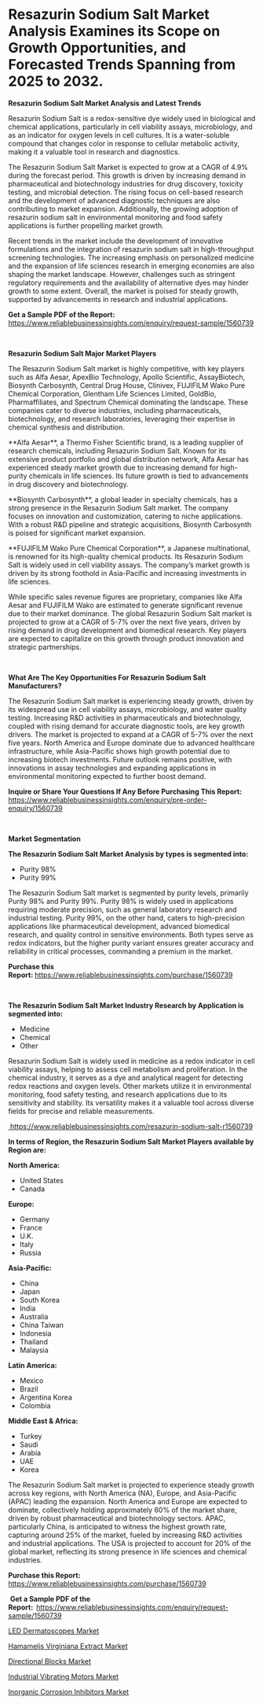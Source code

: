 <p><h1>Resazurin Sodium Salt Market Analysis Examines its Scope on Growth Opportunities, and Forecasted Trends Spanning from 2025 to 2032.</h1></p><p><strong>Resazurin Sodium Salt Market Analysis and Latest Trends</strong></p>
<p><p>Resazurin Sodium Salt is a redox-sensitive dye widely used in biological and chemical applications, particularly in cell viability assays, microbiology, and as an indicator for oxygen levels in cell cultures. It is a water-soluble compound that changes color in response to cellular metabolic activity, making it a valuable tool in research and diagnostics.</p><p>The Resazurin Sodium Salt Market is expected to grow at a CAGR of 4.9% during the forecast period. This growth is driven by increasing demand in pharmaceutical and biotechnology industries for drug discovery, toxicity testing, and microbial detection. The rising focus on cell-based research and the development of advanced diagnostic techniques are also contributing to market expansion. Additionally, the growing adoption of resazurin sodium salt in environmental monitoring and food safety applications is further propelling market growth.</p><p>Recent trends in the market include the development of innovative formulations and the integration of resazurin sodium salt in high-throughput screening technologies. The increasing emphasis on personalized medicine and the expansion of life sciences research in emerging economies are also shaping the market landscape. However, challenges such as stringent regulatory requirements and the availability of alternative dyes may hinder growth to some extent. Overall, the market is poised for steady growth, supported by advancements in research and industrial applications.</p></p>
<p><strong>Get a Sample PDF of the Report:&nbsp;</strong> <a href="https://www.reliablebusinessinsights.com/enquiry/request-sample/1560739?utm_campaign=2221&utm_medium=2&utm_source=Github&utm_content=ia&utm_term=25012025&utm_id=resazurin-sodium-salt">https://www.reliablebusinessinsights.com/enquiry/request-sample/1560739</a></p>
<p>&nbsp;</p>
<p><strong>Resazurin Sodium Salt Major Market Players</strong></p>
<p><p>The Resazurin Sodium Salt market is highly competitive, with key players such as Alfa Aesar, ApexBio Technology, Apollo Scientific, AssayBiotech, Biosynth Carbosynth, Central Drug House, Clinivex, FUJIFILM Wako Pure Chemical Corporation, Glentham Life Sciences Limited, GoldBio, Pharmaffiliates, and Spectrum Chemical dominating the landscape. These companies cater to diverse industries, including pharmaceuticals, biotechnology, and research laboratories, leveraging their expertise in chemical synthesis and distribution.</p><p>**Alfa Aesar**, a Thermo Fisher Scientific brand, is a leading supplier of research chemicals, including Resazurin Sodium Salt. Known for its extensive product portfolio and global distribution network, Alfa Aesar has experienced steady market growth due to increasing demand for high-purity chemicals in life sciences. Its future growth is tied to advancements in drug discovery and biotechnology.</p><p>**Biosynth Carbosynth**, a global leader in specialty chemicals, has a strong presence in the Resazurin Sodium Salt market. The company focuses on innovation and customization, catering to niche applications. With a robust R&D pipeline and strategic acquisitions, Biosynth Carbosynth is poised for significant market expansion.</p><p>**FUJIFILM Wako Pure Chemical Corporation**, a Japanese multinational, is renowned for its high-quality chemical products. Its Resazurin Sodium Salt is widely used in cell viability assays. The company’s market growth is driven by its strong foothold in Asia-Pacific and increasing investments in life sciences.</p><p>While specific sales revenue figures are proprietary, companies like Alfa Aesar and FUJIFILM Wako are estimated to generate significant revenue due to their market dominance. The global Resazurin Sodium Salt market is projected to grow at a CAGR of 5-7% over the next five years, driven by rising demand in drug development and biomedical research. Key players are expected to capitalize on this growth through product innovation and strategic partnerships.</p></p>
<p>&nbsp;</p>
<p><strong>What Are The Key Opportunities For Resazurin Sodium Salt Manufacturers?</strong></p>
<p><p>The Resazurin Sodium Salt market is experiencing steady growth, driven by its widespread use in cell viability assays, microbiology, and water quality testing. Increasing R&D activities in pharmaceuticals and biotechnology, coupled with rising demand for accurate diagnostic tools, are key growth drivers. The market is projected to expand at a CAGR of 5-7% over the next five years. North America and Europe dominate due to advanced healthcare infrastructure, while Asia-Pacific shows high growth potential due to increasing biotech investments. Future outlook remains positive, with innovations in assay technologies and expanding applications in environmental monitoring expected to further boost demand.</p></p>
<p><strong>Inquire or Share Your Questions If Any Before Purchasing This Report:</strong> <a href="https://www.reliablebusinessinsights.com/enquiry/pre-order-enquiry/1560739?utm_campaign=2221&utm_medium=2&utm_source=Github&utm_content=ia&utm_term=25012025&utm_id=resazurin-sodium-salt">https://www.reliablebusinessinsights.com/enquiry/pre-order-enquiry/1560739</a></p>
<p>&nbsp;</p>
<p><strong>Market Segmentation</strong></p>
<p><strong>The Resazurin Sodium Salt Market Analysis by types is segmented into:</strong></p>
<p><ul><li>Purity 98%</li><li>Purity 99%</li></ul></p>
<p><p>The Resazurin Sodium Salt market is segmented by purity levels, primarily Purity 98% and Purity 99%. Purity 98% is widely used in applications requiring moderate precision, such as general laboratory research and industrial testing. Purity 99%, on the other hand, caters to high-precision applications like pharmaceutical development, advanced biomedical research, and quality control in sensitive environments. Both types serve as redox indicators, but the higher purity variant ensures greater accuracy and reliability in critical processes, commanding a premium in the market.</p></p>
<p><strong>Purchase this Report:&nbsp;</strong><a href="https://www.reliablebusinessinsights.com/purchase/1560739?utm_campaign=2221&utm_medium=2&utm_source=Github&utm_content=ia&utm_term=25012025&utm_id=resazurin-sodium-salt">https://www.reliablebusinessinsights.com/purchase/1560739</a></p>
<p>&nbsp;</p>
<p><strong>The Resazurin Sodium Salt Market Industry Research by Application is segmented into:</strong></p>
<p><ul><li>Medicine</li><li>Chemical</li><li>Other</li></ul></p>
<p><p>Resazurin Sodium Salt is widely used in medicine as a redox indicator in cell viability assays, helping to assess cell metabolism and proliferation. In the chemical industry, it serves as a dye and analytical reagent for detecting redox reactions and oxygen levels. Other markets utilize it in environmental monitoring, food safety testing, and research applications due to its sensitivity and stability. Its versatility makes it a valuable tool across diverse fields for precise and reliable measurements.</p></p>
<p><a href="https://www.reliablebusinessinsights.com/resazurin-sodium-salt-r1560739?utm_campaign=2221&utm_medium=2&utm_source=Github&utm_content=ia&utm_term=25012025&utm_id=resazurin-sodium-salt">&nbsp;https://www.reliablebusinessinsights.com/resazurin-sodium-salt-r1560739</a></p>
<p><strong>In terms of Region, the Resazurin Sodium Salt Market Players available by Region are:</strong></p>
<p>
    <p> <strong> North America: </strong>
        <ul>
            <li>United States</li>
            <li>Canada</li>
        </ul>
        </p> 
    <p> <strong> Europe: </strong>
        <ul>
            <li>Germany</li>
            <li>France</li>
            <li>U.K.</li>
            <li>Italy</li>
            <li>Russia</li>
        </ul>
        </p> 
    <p> <strong> Asia-Pacific: </strong>
        <ul>
            <li>China</li>
            <li>Japan</li>
            <li>South Korea</li>
            <li>India</li>
            <li>Australia</li>
            <li>China Taiwan</li>
            <li>Indonesia</li>
            <li>Thailand</li>
            <li>Malaysia</li>
        </ul>
        </p> 
    <p> <strong> Latin America: </strong>
        <ul>
            <li>Mexico</li>
            <li>Brazil</li>
            <li>Argentina Korea</li>
            <li>Colombia</li>
        </ul>
        </p> 
    <p> <strong> Middle East & Africa: </strong>
        <ul>
            <li>Turkey</li>
            <li>Saudi</li>
            <li>Arabia</li>
            <li>UAE</li>
            <li>Korea</li>
        </ul>
    </p>
    </p>
<p><p>The Resazurin Sodium Salt market is projected to experience steady growth across key regions, with North America (NA), Europe, and Asia-Pacific (APAC) leading the expansion. North America and Europe are expected to dominate, collectively holding approximately 60% of the market share, driven by robust pharmaceutical and biotechnology sectors. APAC, particularly China, is anticipated to witness the highest growth rate, capturing around 25% of the market, fueled by increasing R&D activities and industrial applications. The USA is projected to account for 20% of the global market, reflecting its strong presence in life sciences and chemical industries.</p></p>
<p><strong>Purchase this Report: </strong><a href="https://www.reliablebusinessinsights.com/purchase/1560739?utm_campaign=2221&utm_medium=2&utm_source=Github&utm_content=ia&utm_term=25012025&utm_id=resazurin-sodium-salt">https://www.reliablebusinessinsights.com/purchase/1560739</a></p>
<p>&nbsp;<strong>Get a Sample PDF of the Report:&nbsp;&nbsp;</strong><a href="https://www.reliablebusinessinsights.com/enquiry/request-sample/1560739?utm_campaign=2221&utm_medium=2&utm_source=Github&utm_content=ia&utm_term=25012025&utm_id=resazurin-sodium-salt">https://www.reliablebusinessinsights.com/enquiry/request-sample/1560739</a></p>
<p><strong></strong></p>
<p><p><a href="https://www.linkedin.com/pulse/market-insights-led-dermatoscopes-sector-2025-2032-expected-vpzsf?utm_campaign=2221&utm_medium=2&utm_source=Github&utm_content=ia&utm_term=25012025&utm_id=resazurin-sodium-salt">LED Dermatoscopes Market</a></p><p><a href="https://www.linkedin.com/pulse/hamamelis-virginiana-extract-market2025-2032-industry-iskff?utm_campaign=2221&utm_medium=2&utm_source=Github&utm_content=ia&utm_term=25012025&utm_id=resazurin-sodium-salt">Hamamelis Virginiana Extract Market</a></p><p><a href="https://www.linkedin.com/pulse/directional-blocks-industry-analysis-report-market-size-5d7xf?utm_campaign=2221&utm_medium=2&utm_source=Github&utm_content=ia&utm_term=25012025&utm_id=resazurin-sodium-salt">Directional Blocks Market</a></p><p><a href="https://www.linkedin.com/pulse/thorough-analysis-industrial-vibrating-motors-market-itsindustrys-mwgzf?utm_campaign=2221&utm_medium=2&utm_source=Github&utm_content=ia&utm_term=25012025&utm_id=resazurin-sodium-salt">Industrial Vibrating Motors Market</a></p><p><a href="https://github.com/zanoligarav/Market-Research-Report-List-1/blob/main/inorganic-corrosion-inhibitors-market.md?utm_campaign=2221&utm_medium=2&utm_source=Github&utm_content=ia&utm_term=25012025&utm_id=resazurin-sodium-salt">Inorganic Corrosion Inhibitors Market</a></p></p>